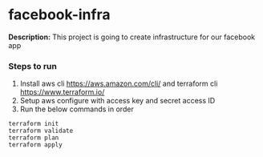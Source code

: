 # facebook-infra

**Description:** This project is going to create infrastructure for our facebook app
### Steps to run
1. Install aws cli https://aws.amazon.com/cli/ and terraform cli https://www.terraform.io/
2. Setup aws configure with access key and secret access ID
3. Run the below commands in order

```
terraform init
terraform validate
terraform plan
terraform apply

```